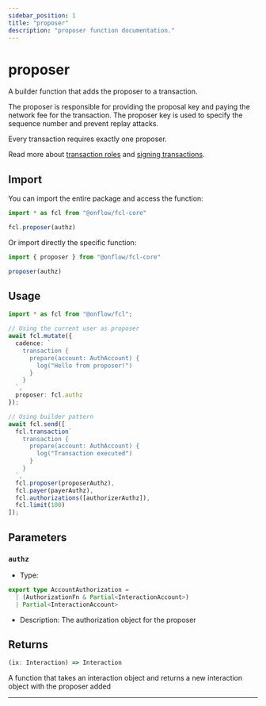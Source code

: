 ```yaml
---
sidebar_position: 1
title: "proposer"
description: "proposer function documentation."
---
```


<!-- THIS DOCUMENT IS AUTO-GENERATED FROM [onflow/fcl-core/../sdk/src/build/build-proposer.ts](https://github.com/onflow/fcl-js/tree/master/packages/fcl-core/../sdk/src/build/build-proposer.ts). DO NOT EDIT MANUALLY -->

# proposer

A builder function that adds the proposer to a transaction.

The proposer is responsible for providing the proposal key and paying the network fee for the transaction.
The proposer key is used to specify the sequence number and prevent replay attacks.

Every transaction requires exactly one proposer.

Read more about [transaction roles](https://docs.onflow.org/concepts/transaction-signing/#proposer) and [signing transactions](https://docs.onflow.org/concepts/accounts-and-keys/).

## Import

You can import the entire package and access the function:

```typescript
import * as fcl from "@onflow/fcl-core"

fcl.proposer(authz)
```

Or import directly the specific function:

```typescript
import { proposer } from "@onflow/fcl-core"

proposer(authz)
```

## Usage

```typescript
import * as fcl from "@onflow/fcl";

// Using the current user as proposer
await fcl.mutate({
  cadence: `
    transaction {
      prepare(account: AuthAccount) {
        log("Hello from proposer!")
      }
    }
  `,
  proposer: fcl.authz
});

// Using builder pattern
await fcl.send([
  fcl.transaction`
    transaction {
      prepare(account: AuthAccount) {
        log("Transaction executed")
      }
    }
  `,
  fcl.proposer(proposerAuthz),
  fcl.payer(payerAuthz),
  fcl.authorizations([authorizerAuthz]),
  fcl.limit(100)
]);
```

## Parameters

### `authz` 


- Type: 
```typescript
export type AccountAuthorization =
  | (AuthorizationFn & Partial<InteractionAccount>)
  | Partial<InteractionAccount>
```
- Description: The authorization object for the proposer


## Returns

```typescript
(ix: Interaction) => Interaction
```


A function that takes an interaction object and returns a new interaction object with the proposer added

---